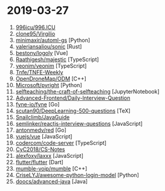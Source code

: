 # 2019-03-27

1. [996icu/996.ICU](https://github.com/996icu/996.ICU "Repo for counting stars and contributing. Press F to pay respect to glorious developers.") 
2. [clone95/Virgilio](https://github.com/clone95/Virgilio "Your new Mentor for Data Science E-Learning.") 
3. [minimaxir/automl-gs](https://github.com/minimaxir/automl-gs "Provide an input CSV and a target field to predict, generate a model + code to run it.") [Python]
4. [valeriansaliou/sonic](https://github.com/valeriansaliou/sonic "🦔 Fast, lightweight & schema-less search backend. An alternative to Elasticsearch that runs on a few MBs of RAM.") [Rust]
5. [bestony/logoly](https://github.com/bestony/logoly "A Pornhub Flavour Logo Generator") [Vue]
6. [Raathigesh/majestic](https://github.com/Raathigesh/majestic "⚡ Zero config GUI for Jest") [TypeScript]
7. [veonim/veonim](https://github.com/veonim/veonim "simple modal IDE built on neovim") [TypeScript]
8. [Tnfe/TNFE-Weekly](https://github.com/Tnfe/TNFE-Weekly "每周为你提供高质量的关于小程序、h5等前端领域的文章和项目") 
9. [OpenDroneMap/ODM](https://github.com/OpenDroneMap/ODM "A command line toolkit to generate maps, point clouds, 3D models and DEMs from drone, balloon or kite images.") [C++]
10. [Microsoft/pyright](https://github.com/Microsoft/pyright "Static type checker for Python") [Python]
11. [selfteaching/the-craft-of-selfteaching](https://github.com/selfteaching/the-craft-of-selfteaching "One has no future if one couldn't teach themself.") [JupyterNotebook]
12. [Advanced-Frontend/Daily-Interview-Question](https://github.com/Advanced-Frontend/Daily-Interview-Question "工作日每天一道前端大厂面试题，祝大家天天进步，一年后会看到不一样的自己。") 
13. [fyne-io/fyne](https://github.com/fyne-io/fyne "Cross platform GUI in Go based on Material Design") [Go]
14. [scutan90/DeepLearning-500-questions](https://github.com/scutan90/DeepLearning-500-questions "深度学习500问，以问答形式对常用的概率知识、线性代数、机器学习、深度学习、计算机视觉等热点问题进行阐述，以帮助自己及有需要的读者。 全书分为18个章节，近30万字。由于水平有限，书中不妥之处恳请广大读者批评指正。 未完待续............ 如有意合作，联系scutjy2015@163.com 版权所有，违权必究 Tan 2018.06") [TeX]
15. [Snailclimb/JavaGuide](https://github.com/Snailclimb/JavaGuide "【Java学习+面试指南】 一份涵盖大部分Java程序员所需要掌握的核心知识。") 
16. [semlinker/reactjs-interview-questions](https://github.com/semlinker/reactjs-interview-questions "List of top 301 ReactJS Interview Questions & Answers") [JavaScript]
17. [antonmedv/red](https://github.com/antonmedv/red "Terminal log analysis tools") [Go]
18. [vuejs/vue](https://github.com/vuejs/vue "🖖 Vue.js is a progressive, incrementally-adoptable JavaScript framework for building UI on the web.") [JavaScript]
19. [codercom/code-server](https://github.com/codercom/code-server "Run VS Code on a remote server.") [TypeScript]
20. [CyC2018/CS-Notes](https://github.com/CyC2018/CS-Notes "😋 技术面试必备基础知识") 
21. [alexfoxy/laxxx](https://github.com/alexfoxy/laxxx "Simple & light weight (3kb minified & zipped) vanilla javascript plugin to create smooth & beautiful animations when you scrolllll! Harness the power of the most intuitive interaction and make your websites come alive!") [JavaScript]
22. [flutter/flutter](https://github.com/flutter/flutter "Flutter makes it easy and fast to build beautiful mobile apps.") [Dart]
23. [mumble-voip/mumble](https://github.com/mumble-voip/mumble "Mumble VoIP Client/Server") [C++]
24. [CriseLYJ/awesome-python-login-model](https://github.com/CriseLYJ/awesome-python-login-model "😮python模拟登陆一些大型网站，还有一些简单的爬虫，希望对你们有所帮助❤️，如果喜欢记得给个star哦🌟") [Python]
25. [doocs/advanced-java](https://github.com/doocs/advanced-java "😮 互联网 Java 工程师进阶知识完全扫盲") [Java]
